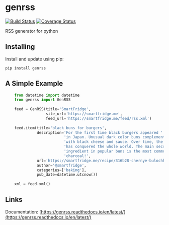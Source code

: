 # genrss

[![Build Status](https://travis-ci.org/icetemple/genrss.svg?branch=master)](https://travis-ci.org/icetemple/genrss)
[![Coverage Status](https://coveralls.io/repos/github/icetemple/genrss/badge.svg?branch=master)](https://coveralls.io/github/icetemple/genrss?branch=master)

RSS generator for python


## Installing

Install and update using pip:

``pip install genrss``


## A Simple Example

```python
    from datetime import datetime
    from genrss import GenRSS
    
    feed = GenRSS(title='SmartFridge',
                  site_url='https://smartfridge.me',
                  feed_url='https://smartfridge.me/feed/rss.xml')
    
    feed.item(title='black buns for burgers',
              description='For the first time black burgers appeared ' \
                          'in Japan. Unusual dark color buns complemented ' \
                          'with black cheese and sauce. Over time, the dish ' \
                          'has conquered the whole world. The main secret ' \
                          'ingredient in popular buns is the most common... ' \
                          'charcoal!',
              url='https://smartfridge.me/recipe/316b28-chernye-bulochki-dlya-burgerov/',
              author='@smartfridge',
              categories=['baking'],
              pub_date=datetime.utcnow())
    
    xml = feed.xml()
```

## Links

Documentation: [https://genrss.readthedocs.io/en/latest/](https://genrss.readthedocs.io/en/latest/)
